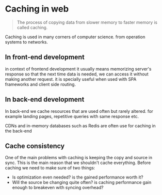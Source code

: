 # Caching in web

> The process of copying data from slower memory to faster memory is called caching.

Caching is used in many corners of computer science. from operation systems to networks.

## In front-end development

in context of frontend development it usually means memorizing server's response so that the next time data is needed, we can access it without making another request. it is specially useful when used with SPA frameworks and client side routing.

## In back-end development

In back-end we cache resources that are used often but rarely altered. for example landing pages, repetitive queries with same response etc.

CDNs and in-memory databases such as Redis are often use for caching in the back-end

## Cache consistency

One of the main problems with caching is keeping the copy and source in sync. This is the main reason that we shouldn't cache everything. Before caching we need to make sure of two things:

- Is optimization even needed? is the gained performance worth it?
- Will the source be changing quite often? is caching performance gain enough to breakeven with syncing overhead?
